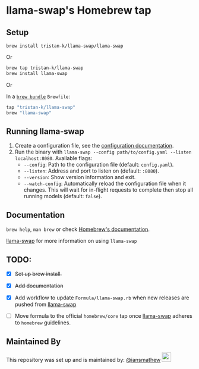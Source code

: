 # llama-swap's Homebrew tap

## Setup

`brew install tristan-k/llama-swap/llama-swap`

Or

```bash
brew tap tristan-k/llama-swap
brew install llama-swap
```
Or

In a [`brew bundle`](https://github.com/Homebrew/homebrew-bundle) `Brewfile`:

```ruby
tap "tristan-k/llama-swap"
brew "llama-swap"
```

## Running llama-swap


1. Create a configuration file, see the [configuration documentation](https://github.com/mostlygeek/llama-swap/wiki/Configuration).
1. Run the binary with `llama-swap --config path/to/config.yaml --listen localhost:8080`.
   Available flags:
   - `--config`: Path to the configuration file (default: `config.yaml`).
   - `--listen`: Address and port to listen on (default: `:8080`).
   - `--version`: Show version information and exit.
   - `--watch-config`: Automatically reload the configuration file when it changes. This will wait for in-flight requests to complete then stop all running models (default: `false`).

## Documentation

`brew help`, `man brew` or check [Homebrew's documentation](https://docs.brew.sh).

[llama-swap](https://github.com/mostlygeek/llama-swap?tab=readme-ov-file) for more information on using `llama-swap`

## TODO:
- [x] ~~Set up brew install.~~
- [x] ~~Add documentation~~
- [x] Add workflow to update `Formula/llama-swap.rb` when new releases are pushed from [llama-swap](https://github.com/mostlygeek/llama-swap)
- [ ] Move formula to the official `homebrew/core` tap once [llama-swap](https://github.com/mostlygeek/llama-swap) adheres to `homebrew` guidelines. 



## Maintained By
This repository was set up and is maintained by: [@iansmathew](https://github.com/iansmathew) [<img src="https://github.com/yourusername.png" width="25" />](https://github.com/iansmathew)

